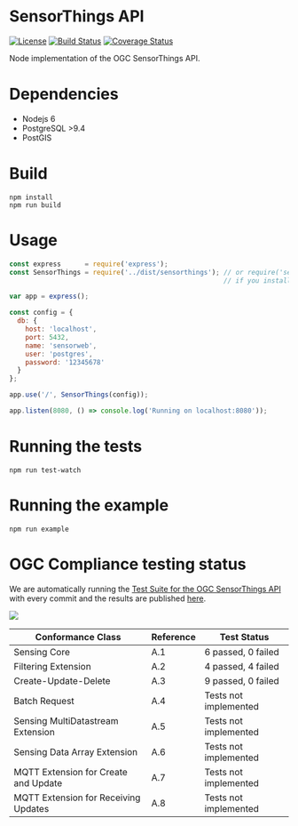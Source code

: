 # SensorThings API
[![License](https://img.shields.io/badge/license-MPL2-blue.svg)](https://raw.githubusercontent.com/mozilla-sensorweb/sensorthings/master/LICENSE)
[![Build Status](https://travis-ci.org/mozilla-sensorweb/sensorthings.svg?branch=master)](https://travis-ci.org/mozilla-sensorweb/sensorthings)
[![Coverage Status](https://coveralls.io/repos/github/mozilla-sensorweb/sensorthings/badge.svg)](https://coveralls.io/github/mozilla-sensorweb/sensorthings)

Node implementation of the OGC SensorThings API.

# Dependencies
* Nodejs 6
* PostgreSQL >9.4
* PostGIS

# Build
```shell
npm install
npm run build
```

# Usage
```js
const express      = require('express');
const SensorThings = require('../dist/sensorthings'); // or require('sensorthings')
                                                      // if you installed it via npm

var app = express();

const config = {
  db: {
    host: 'localhost',
    port: 5432,
    name: 'sensorweb',
    user: 'postgres',
    password: '12345678'
  }
};

app.use('/', SensorThings(config));

app.listen(8080, () => console.log('Running on localhost:8080'));
```

# Running the tests

```shell
npm run test-watch
```

# Running the example

```shell
npm run example
```

# OGC Compliance testing status

We are automatically running the [Test Suite for the OGC SensorThings API](https://github.com/opengeospatial/ets-sta10) with every commit and the results are published [here](https://mozilla-sensorweb.github.io/sensorthings/).

<img src='https://mozilla-sensorweb.github.io/sensorthings/overview-chart.svg'></img>

| Conformance Class                     | Reference | Test Status              |
|---------------------------------------|-----------|--------------------------| 
| Sensing Core                          | A.1       | 6 passed, 0 failed       |
| Filtering Extension                   | A.2       | 4 passed, 4 failed       |
| Create-Update-Delete                  | A.3       | 9 passed, 0 failed       |
| Batch Request                         | A.4       | Tests not implemented    |
| Sensing MultiDatastream Extension     | A.5       | Tests not implemented    |
| Sensing Data Array Extension          | A.6       | Tests not implemented    |
| MQTT Extension for Create and Update  | A.7       | Tests not implemented    |
| MQTT Extension for Receiving Updates  | A.8       | Tests not implemented    |
